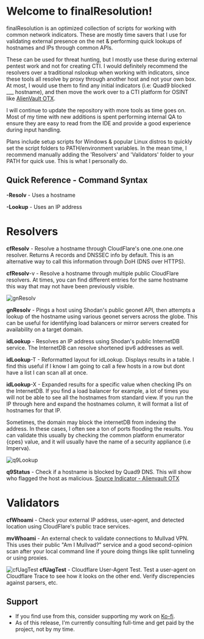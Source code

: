 # Welcome to finalResolution! 

finalResolution is an optimized collection of scripts for working with common network indicators. These are mostly time savers that I use for validating external presence on the net & performing quick lookups of hostnames and IPs through common APIs. 

These can be used for threat hunting, but I mostly use these during external pentest work and not for creating CTI. 
I would definitely recommend the resolvers over a traditional nslookup when working with indicators, since these tools all resolve by proxy through another host and not your own box. 
At most, I would use them to find any initial indicators (i.e: Quad9 blocked ___ hostname), and then move the work over to a CTI platform for OSINT like [AlienVault OTX](https://otx.alienvault.com/). 

I will continue to update the repository with more tools as time goes on. Most of my time with new additions is spent performing internal QA to ensure they are easy to read from the IDE and provide a good experience during input handling. 

Plans include setup scripts for Windows & popular Linux distros to quickly set the script folders to PATH/environment variables. In the mean time, I recommend manually adding the 'Resolvers' and 'Validators' folder to your PATH for quick use. This is what I personally do. 

## Quick Reference - Command Syntax

**-Resolv** -  Uses a hostname 

**-Lookup** -  Uses an IP address

# Resolvers

**cfResolv** - Resolve a hostname through CloudFlare's one.one.one.one resolver. Returns A records and DNSSEC info by default. This is an alternative way to call this information through DoH (DNS over HTTPS).

**cfResolv**-v - Resolve a hostname through multiple public CloudFlare resolvers. At times, you can find different entries for the same hostname this way that may not have been previously visible.

![gnResolv](https://github.com/user-attachments/assets/4f05c0dc-f874-4f35-9d6c-74c73f336c5d)

**gnResolv** - Pings a host using Shodan's public geonet API, then attempts a lookup of the hostname using various geonet servers across the globe. This can be useful for identifying load balancers or mirror servers created for availability on a target domain.

**idLookup** - Resolves an IP address using Shodan's public InternetDB service. The InternetDB can resolve shortened ipv6 addresses as well.

**idLookup**-T - Reformatted layout for idLookup. Displays results in a table. I find this useful if I know I am going to call a few hosts in a row but dont have a list I can scan all at once.

**idLookup**-X - Expanded results for a specific value when checking IPs on the InternetDB. If you find a load balancer for example, a lot of times you will not be able to see all the hostnames from standard view. If you run the IP through here and expand the hostnames column, it will format a list of hostnames for that IP. 

Sometimes, the domain may block the internetDB from indexing the address. In these cases, I often see a ton of ports flooding the results. You can validate this usually by checking the common platform enumerator {cpes} value, and it will usually have the name of a security appliance (i.e Imperva).

![q9Lookup](https://github.com/user-attachments/assets/b9c261b7-545b-4a40-ae0e-7d8e3c25a877)

**q9Status** - Check if a hostname is blocked by Quad9 DNS. This will show who flagged the host as malicious. [Source Indicator - Alienvault OTX](https://otx.alienvault.com/pulse/67427da18d25f8ccab50b440)

# Validators

**cfWhoami** - Check your external IP address, user-agent, and detected location using CloudFlare's public trace services.

**mvWhoami** - An external check to validate connections to Mullvad VPN. This uses their public "Am I Mullvad?" service and a good second-opinion scan after your local command line if youre doing things like split tunneling or using proxies.

![cfUagTest](https://github.com/user-attachments/assets/a82682b3-b0b1-4feb-83e7-01daaeaeaa82)
**cfUagTest** - Cloudflare User-Agent Test. Test a user-agent on Cloudflare Trace to see how it looks on the other end. Verify discrepencies against parsers, etc.

## Support
- If you find use from this, consider supporting my work on [Ko-fi](https://ko-fi.com/weekndr_sec). 
- As of this release, I'm currently consulting full-time and get paid by the project, not by my time.
